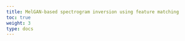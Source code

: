 ```yaml
---
title: MelGAN-based spectrogram inversion using feature matching
toc: true
weight: 3
type: docs
---
```

